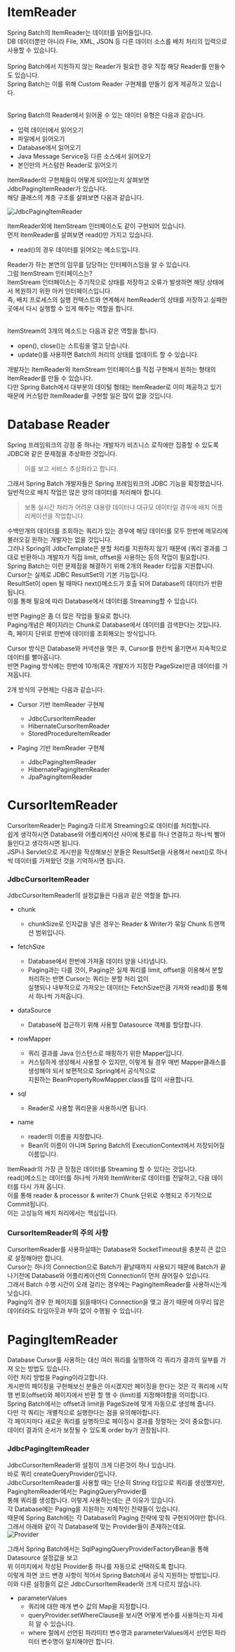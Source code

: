 # ItemReader
Spring Batch의 ItemReader는 데이터를 읽어들입니다.<br/>
DB 데이터뿐만 아니라 File, XML, JSON 등 다른 데이터 소스를 배치 처리의 입력으로 사용할 수 있습니다.<br/>
<br/>
Spring Batch에서 지원하지 않는 Reader가 필요한 경우 직접 해당 Reader를 만들수도 있습니다.<br/>
Spring Batch는 이를 위해 Custom Reader 구현체를 만들기 쉽게 제공하고 있습니다.<br/>
<br/>

Spring Batch의 Reader에서 읽어올 수 있는 데이터 유형은 다음과 같습니다.
+ 입력 데이터에서 읽어오기
+ 파일에서 읽어오기
+ Database에서 읽어오기
+ Java Message Service등 다른 소스에서 읽어오기
+ 본인만의 커스텀한 Reader로 읽어오기

ItemReader의 구현체들이 어떻게 되어있는지 살펴보면<br/>
JdbcPagingItemReader가 있습니다.<br/>
해당 클래스의 계층 구조를 살펴보면 다음과 같습니다.<br/>

![JdbcPagingItemReader](../image/JdbcPagingItemReader_2.PNG)

ItemReader외에 ItemStream 인터페이스도 같이 구현되어 있습니다. <br/>
먼저 ItemReader를 살펴보면 read()만 가지고 있습니다.
+ read()의 경우 데이터를 읽어오는 메소드입니다.

Reader가 하는 본연의 임무를 담당하는 인터페이스임을 알 수 있습니다.<br/>
그럼 ItemStream 인터페이스는?<br/>
ItemStream 인터페이스는 주기적으로 상태를 저장하고 오류가 발생하면 해당 상태에서 복원하기 위한 마커 인터페이스입니다.<br/>
즉, 배치 프로세스의 실행 컨텍스트와 연계해서 ItemReader의 상태를 저장하고 실패한 곳에서 다시 실행할 수 있게 해주는 역할을 합니다.<br/>
<br/>

ItemStream의 3개의 메소드는 다음과 같은 역할을 합니다.
+ open(), close()는 스트림을 열고 닫습니다.
+ update()를 사용하면 Batch의 처리의 상태를 업데이트 할 수 있습니다.

개발자는 ItemReader와 ItemStream 인터페이스를 직접 구현해서 원하는 형태의 ItemReader를 만들 수 있습니다. <br/>
다만 Spring Batch에서 대부분의 데이털 형태는 ItemReader로 이미 제공하고 있기 때문에 커스텀한 ItemReader를 구현할 일은 많이 없을 것입니다.


# Database Reader
Spring 프레임워크의 강점 중 하나는 개발자가 비즈니스 로직에만 집중할 수 있도록 JDBC와 같은 문제점을 추상화한 것입니다.
> 이를 보고 서비스 추상화라고 합니다. <br/>
>
그래서 Spring Batch 개발자들은 Spring 프레임워크의 JDBC 기능을 확장했습니다.<br/>
일반적으로 배치 작업은 많은 양의 데이터를 처리해야 합니다.

> 보통 실시간 처리가 어려운 대용량 데이터나 대규모 데이터일 경우에 배치 어플리케이션을 작업합니다.
>
수백만개의 데이터를 조회하는 쿼리가 있는 경우에 해당 데이터를 모두 한번에 메모리에 불러오길 원하는 개발자는 없을 것입니다.<br/>
그러나 Spring의 JdbcTemplate은 분할 처리를 지원하지 않기 때문에 (쿼리 결과를 그대로 반환하니) 개발자가 직접 limit, offset을 사용하는 등의 작업이 필요합니다.<br/>
Spring Batch는 이런 문제점을 해결하기 위해 2개의 Reader 타입을 지원합니다. <br/>
Cursor는 실제로 JDBC ResultSet의 기본 기능입니다.<br/>
ResultSet이 open 될 때마다 next()메소드가 호출 되어 Database의 데이터가 반환 됩니다.<br/>
이를 통해 필요에 따라 Database에서 데이터를 Streaming할 수 있습니다.<br/>

반면 Paging은 좀 더 많은 작업을 필요로 합니다.<br/>
Paging개념은 페이지라는 Chunk로 Database에서 데이터를 검색한다는 것입니다.<br/>
즉, 페이지 단위로 한번에 데이터를 조회해오는 방식입니다.<br/>

Cursor 방식은 Database와 커넥션을 맺은 후, Cursor를 한칸씩 옮기면서 지속적으로 데이터를 빨아옵니다.<br/>
반면 Paging 방식에는 한번에 10개(혹은 개발자가 지정한 PageSize)만큼 데이터를 가져옵니다.<br/>

2개 방식의 구현체는 다음과 같습니다.
+ Cursor 기반 ItemReader 구현체
    + JdbcCursorItemReader
    + HibernateCursorItemReader
    + StoredProcedureItemReader
    
+ Paging 기반 ItemReader 구현체
    + JdbcPagingItemReader
    + HibernatePagingItemReader
    + JpaPagingItemReader
    
  

# CursorItemReader

CursorItemReader는 Paging과 다르게 Streaming으로 데이터를 처리합니다.<br/>
쉽게 생각하시면 Database와 어플리케이션 사이에 통로를 하나 연결하고 하나씩 빨아들인다고 생각하시면 됩니다.<br/>
JSP나 Servlet으로 게시판을 작성해보신 분들은 ResultSet을 사용해서 next()로 하나씩 데이터를 가져왔던 것을 기억하시면 됩니다.


### JdbcCursorItemReader
JdbcCursorItemReader의 설정값들은 다음과 같은 역할을 합니다.
+ chunk
    + chunkSize로 인자값을 넣은 경우는 Reader & Writer가 묶일 Chunk 트랜잭션 범위입니다.
    
+ fetchSize
    + Database에서 한번에 가져올 데이터 양을 나타냅니다.
    + Paging과는 다를 것이, Paging은 실제 쿼리를 limit, offset을 이용해서 분할 처리하는 반면 Cursor는 쿼리는 분할 처리 없이<br/>
      실행되나 내부적으로 가져오는 데이터는 FetchSize만큼 가져와 read()를 통해서 하나씩 가져옵니다.
      

+ dataSource
    + Database에 접근하기 위해 사용할 Datasource 객체를 할당합니다.
    
+ rowMapper
    + 쿼리 결과를 Java 인스턴스로 매핑하기 위한 Mapper입니다.
    + 커스텀하게 생성해서 사용할 수 있지만, 이렇게 될 경우 매번 Mapper클래스를 생성해야 되서 보편적으로 Spring에서 공식적으로<br/>
      지원하는 BeanPropertyRowMapper.class를 많이 사용합니다.
      
+ sql
    + Reader로 사용할 쿼리문을 사용하시면 됩니다.
    
+ name
    + reader의 이름을 지정합니다.
    + Bean의 이름이 아니며 Spring Batch의 ExecutionContext에서 저장되어질 이름입니다.


ItemReadr의 가장 큰 장점은 데이터를 Streaming 할 수 있다는 것입니다.<br/>
read()메소드는 데이터를 하나씩 가져와 ItemWriter로 데이터를 전달하고, 다음 데이터를 다시 가져 옵니다.<br/>
이를 통해 reader & processor & writer가 Chunk 단위로 수행되고 주기적으로 Commit됩니다.<br/>
이는 고성능의 배치 처리에서는 핵심입니다.<br/>


### CursorItemReader의 주의 사항
CursorItemReader를 사용하실때는 Database와 SocketTimeout을 충분히 큰 값으로 설정해야만 합니다.<br/>
Cursor는 하나의 Connection으로 Batch가 끝날때까지 사용되기 때문에 Batch가 끝나기전에 Database와 어플리케이션의 Connection이 먼저 끊어질수 있습니다.<br/>
그래서 Batch 수행 시간이 오래 걸리는 경우에는 PagingItemReader를 사용하시는게 낫습니다.<br/>
Paging의 경우 한 페이지를 읽을때마다 Connection을 맺고 끊기 때문에 아무리 많은 데이터라도 타임아웃과 부하 없이 수행될 수 있습니다.


# PagingItemReader
Database Cursor를 사용하는 대신 여러 쿼리를 실행하여 각 쿼리가 결과의 일부를 가져 오는 방법도 있습니다.<br/>
이런 처리 방법을 Paging이라고합니다.<br/>
게시판의 페이징을 구현해보신 분들은 아시겠지만 페이징을 한다는 것은 각 쿼리에 시작 행 번호(offset)와 페이지에서 반환 할 행 수 (limit)를 지정해야함을 의미합니다.<br/>
Spring Batch에서는 offset과 limit을 PageSize에 맞게 자동으로 생성해 줍니다.<br/>
다만 각 쿼리는 개별적으로 실행한다는 점을 유의해야합니다.<br/>
각 페이지마다 새로운 쿼리를 실행하므로 페이징시 결과를 정렬하는 것이 중요합니다.<br/>
데이터 결과의 순서가 보장될 수 있도록 order by가 권장됩니다.

### JdbcPagingItemReader
JdbcCursorItemReader와 설정이 크게 다른것이 하나 있습니다.<br/>
바로 쿼리 createQueryProvider()입니다.<br/>
JdbcCursorItemReader를 사용할 때는 단순히 String 타입으로 쿼리를 생성했지만, PagingItemReader에서는 PagingQueryProvider를<br/>
통해 쿼리를 생성합니다. 이렇게 사용하는데는 큰 이유가 있습니다.
<br/>
각 Database에는 Paging을 지원하는 자체적인 전략들이 있습니다.<br/>
때문에 Spring Batch에는 각 Database의 Paging 전략에 맞춰 구현되어야만 합니다.<br/>
그래서 아래와 같이 각 Database에 맞는 Provider들이 존재하는데요.</br>
![Provider](../image/provider.PNG)

그래서 Spring Batch에서는 SqlPagingQueryProviderFactoryBean을 통해 Datasource 설정값을 보고<br/>
위 이미지에서 작성된 Provider중 하나를 자동으로 선택하도록 합니다.<br/>
이렇게 하면 코드 변경 사항이 적어서 Spring Batch에서 공식 지원하는 방법입니다.<br/>
이와 다른 설정들의 값은 JdbcCursorItemReader와 크게 다르지 않습니다.
+ parameterValues
    + 쿼리에 대한 매개 변수 값의 Map을 지정합니다.
    + queryProvider.setWhereClause을 보시면 어떻게 변수를 사용하는지 자세히 알 수 있습니다.
    + where 절에서 선언된 파라미터 변수명과 parameterValues에서 선언된 파라미터 변수명이 일치해야만 합니다.